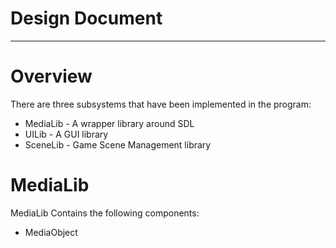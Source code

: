 # Design Document

--------------------------------------------------------------------------------

# Overview

There are three subsystems that have been implemented in the program:

* MediaLib - A wrapper library around SDL
* UILib - A GUI library
* SceneLib - Game Scene Management library

# MediaLib

MediaLib Contains the following components:

* MediaObject
  
